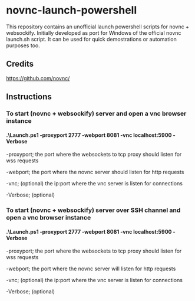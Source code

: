 # novnc-launch-powershell
This repository contains an unofficial launch powershell scripts for novnc + websockify.
Initially developed as port for Windows of the official novnc launch.sh script.
It can be used for quick demostrations or automation purposes too.

## Credits
https://github.com/novnc/

## Instructions
### To start (novnc + websockify) server and open a vnc browser instance
#### .\Launch.ps1 -proxyport 2777 -webport 8081 -vnc localhost:5900  -Verbose

  -proxyport; the port where the websockets to tcp proxy should listen for wss requests

  -webport; the port where the novnc server should listen for http requests

  -vnc; (optional) the ip:port where the vnc server is listen for connections

  -Verbose; (optional)


### To start (novnc + websockify) server over SSH channel and open a vnc browser instance
#### .\Launch.ps1 -proxyport 2777 -webport 8081 -vnc localhost:5900  -Verbose

  -proxyport; the port where the websockets to tcp proxy should listen for wss requests

  -webport; the port where the novnc server will listen for http requests

  -vnc; (optional) the ip:port where the vnc server is listen for connections

  -Verbose; (optional)
